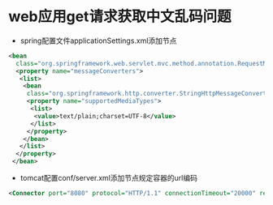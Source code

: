 # web应用get请求获取中文乱码问题

* spring配置文件applicationSettings.xml添加节点

```xml
<bean
  class="org.springframework.web.servlet.mvc.method.annotation.RequestMappingHandlerAdapter">
  <property name="messageConverters">
   <list>
    <bean
     class="org.springframework.http.converter.StringHttpMessageConverter">
     <property name="supportedMediaTypes">
      <list>
       <value>text/plain;charset=UTF-8</value>
      </list>
     </property>
    </bean>
   </list>
  </property>
 </bean>
```


* tomcat配置conf/server.xml添加节点规定容器的url编码

```xml
<Connector port="8080" protocol="HTTP/1.1" connectionTimeout="20000" redirectPort="8443" URIEncoding="UTF-8"/>
```